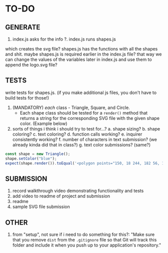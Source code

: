 # TO-DO

## GENERATE
1. index.js asks for the info
?. index.js runs shapes.js

which creates the svg file? 
shapes.js has the functions with all the shapes and shit. 
maybe shapes.js is required earlier in the index.js file?
that way we can change the values of the variables later in index.js
and use them to append the logo.svg file?

## TESTS
write tests for shapes.js. (if you make additional js files, you don't have to build tests for those!)
1. (MANDATORY) *each* class - Triangle, Square, and Circle.
    - Each shape class should be tested for a `render()` method that returns a string for the corresponding SVG file with the given shape color. (Example below)
2. sorts of things i think i should try to test for...?
    a. shape sizing?
    b. shape coloring?
    c. text coloring?
    d. function calls working?
    e. inquirer consistently working?
    f. number of characters in text submission? (we already kinda did that in class?)
    g. text color submissions? (same?)

```js
const shape = new Triangle();
shape.setColor("blue");
expect(shape.render()).toEqual('<polygon points="150, 18 244, 182 56, 182" fill="blue" />');
```

## SUBMISSION
1. record walkthrough video demonstrating functionality and tests
2. add video to readme of project and submission 
3. readme
4. sample SVG file submission

## OTHER
1. from "setup", not sure if i need to do something for this?:
    "Make sure that you remove `dist` from the `.gitignore` file so that Git will track this folder and include it when you push up to your application's repository."

